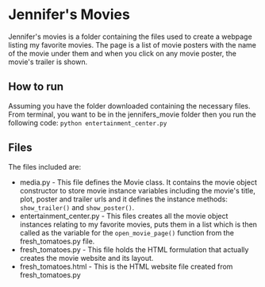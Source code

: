 # Jennifer's Movies

Jennifer's movies is a folder containing the files used to create a webpage listing my favorite movies. The page is a list of movie posters with the name of the movie under them and when you click on any movie poster, the movie's trailer is shown. 

## How to run 

Assuming you have the folder downloaded containing the necessary files. From terminal, you want to be in the jennifers_movie folder then you run the following code:
 ```python entertainment_center.py``` 

## Files

The files included are: 
* media.py - This file defines the Movie class. It contains the movie object constructor to store movie instance variables including the movie's title, plot, poster and trailer urls and it defines the instance methods: `show_trailer()` and `show_poster()`.
* entertainment_center.py - This files creates all the movie object instances relating to my favorite movies, puts them in a list which is then called as the variable for the `open_movie_page()` function from the fresh_tomatoes.py file.
* fresh_tomatoes.py - This file holds the HTML formulation that actually creates the movie website and its layout. 
* fresh_tomatoes.html - This is the HTML website file created from fresh_tomatoes.py